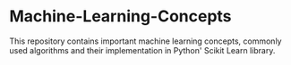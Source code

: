 # Machine-Learning-Concepts
This repository contains important machine learning concepts, commonly used algorithms and their implementation in Python' Scikit Learn library.
